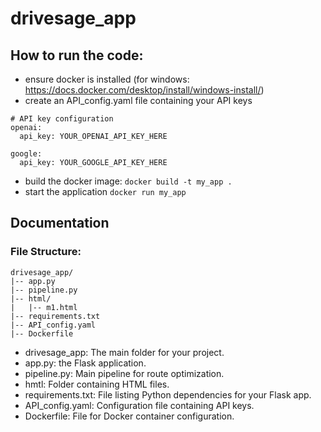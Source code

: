 # drivesage_app

## How to run the code:
- ensure docker is installed (for windows: https://docs.docker.com/desktop/install/windows-install/)
- create an API_config.yaml file containing your API keys
```
# API key configuration
openai:
  api_key: YOUR_OPENAI_API_KEY_HERE

google:
  api_key: YOUR_GOOGLE_API_KEY_HERE
```

- build the docker image: `docker build -t my_app .`
- start the application `docker run my_app`


## Documentation

### File Structure:

```plaintext
drivesage_app/
|-- app.py
|-- pipeline.py
|-- html/
|   |-- m1.html
|-- requirements.txt
|-- API_config.yaml
|-- Dockerfile 
```

- drivesage_app: The main folder for your project.
- app.py: the Flask application.
- pipeline.py: Main pipeline for route optimization.
- hmtl: Folder containing HTML files.
- requirements.txt: File listing Python dependencies for your Flask app.
- API_config.yaml: Configuration file containing API keys.
- Dockerfile: File for Docker container configuration.